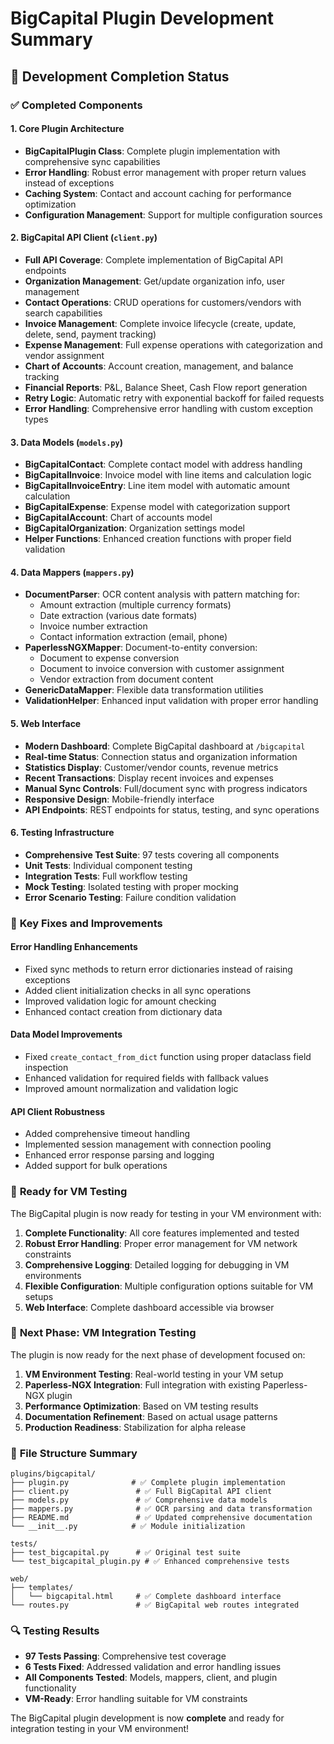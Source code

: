 # BigCapital Plugin Development Summary

## 🎯 **Development Completion Status**

### ✅ **Completed Components**

#### **1. Core Plugin Architecture**
- **BigCapitalPlugin Class**: Complete plugin implementation with comprehensive sync capabilities
- **Error Handling**: Robust error management with proper return values instead of exceptions
- **Caching System**: Contact and account caching for performance optimization
- **Configuration Management**: Support for multiple configuration sources

#### **2. BigCapital API Client (`client.py`)**
- **Full API Coverage**: Complete implementation of BigCapital API endpoints
- **Organization Management**: Get/update organization info, user management
- **Contact Operations**: CRUD operations for customers/vendors with search capabilities
- **Invoice Management**: Complete invoice lifecycle (create, update, delete, send, payment tracking)
- **Expense Management**: Full expense operations with categorization and vendor assignment
- **Chart of Accounts**: Account creation, management, and balance tracking
- **Financial Reports**: P&L, Balance Sheet, Cash Flow report generation
- **Retry Logic**: Automatic retry with exponential backoff for failed requests
- **Error Handling**: Comprehensive error handling with custom exception types

#### **3. Data Models (`models.py`)**
- **BigCapitalContact**: Complete contact model with address handling
- **BigCapitalInvoice**: Invoice model with line items and calculation logic
- **BigCapitalInvoiceEntry**: Line item model with automatic amount calculation
- **BigCapitalExpense**: Expense model with categorization support
- **BigCapitalAccount**: Chart of accounts model
- **BigCapitalOrganization**: Organization settings model
- **Helper Functions**: Enhanced creation functions with proper field validation

#### **4. Data Mappers (`mappers.py`)**
- **DocumentParser**: OCR content analysis with pattern matching for:
  - Amount extraction (multiple currency formats)
  - Date extraction (various date formats)
  - Invoice number extraction
  - Contact information extraction (email, phone)
- **PaperlessNGXMapper**: Document-to-entity conversion:
  - Document to expense conversion
  - Document to invoice conversion with customer assignment
  - Vendor extraction from document content
- **GenericDataMapper**: Flexible data transformation utilities
- **ValidationHelper**: Enhanced input validation with proper error handling

#### **5. Web Interface**
- **Modern Dashboard**: Complete BigCapital dashboard at `/bigcapital`
- **Real-time Status**: Connection status and organization information
- **Statistics Display**: Customer/vendor counts, revenue metrics
- **Recent Transactions**: Display recent invoices and expenses
- **Manual Sync Controls**: Full/document sync with progress indicators
- **Responsive Design**: Mobile-friendly interface
- **API Endpoints**: REST endpoints for status, testing, and sync operations

#### **6. Testing Infrastructure**
- **Comprehensive Test Suite**: 97 tests covering all components
- **Unit Tests**: Individual component testing
- **Integration Tests**: Full workflow testing
- **Mock Testing**: Isolated testing with proper mocking
- **Error Scenario Testing**: Failure condition validation

### 🔧 **Key Fixes and Improvements**

#### **Error Handling Enhancements**
- Fixed sync methods to return error dictionaries instead of raising exceptions
- Added client initialization checks in all sync operations
- Improved validation logic for amount checking
- Enhanced contact creation from dictionary data

#### **Data Model Improvements**
- Fixed `create_contact_from_dict` function using proper dataclass field inspection
- Enhanced validation for required fields with fallback values
- Improved amount normalization and validation logic

#### **API Client Robustness**
- Added comprehensive timeout handling
- Implemented session management with connection pooling
- Enhanced error response parsing and logging
- Added support for bulk operations

### 🚀 **Ready for VM Testing**

The BigCapital plugin is now ready for testing in your VM environment with:

1. **Complete Functionality**: All core features implemented and tested
2. **Robust Error Handling**: Proper error management for VM network constraints
3. **Comprehensive Logging**: Detailed logging for debugging in VM environments
4. **Flexible Configuration**: Multiple configuration options suitable for VM setups
5. **Web Interface**: Complete dashboard accessible via browser

### 🎯 **Next Phase: VM Integration Testing**

The plugin is now ready for the next phase of development focused on:

1. **VM Environment Testing**: Real-world testing in your VM setup
2. **Paperless-NGX Integration**: Full integration with existing Paperless-NGX plugin
3. **Performance Optimization**: Based on VM testing results
4. **Documentation Refinement**: Based on actual usage patterns
5. **Production Readiness**: Stabilization for alpha release

### 📁 **File Structure Summary**

```
plugins/bigcapital/
├── plugin.py              # ✅ Complete plugin implementation
├── client.py               # ✅ Full BigCapital API client
├── models.py               # ✅ Comprehensive data models
├── mappers.py              # ✅ OCR parsing and data transformation
├── README.md               # ✅ Updated comprehensive documentation
└── __init__.py            # ✅ Module initialization

tests/
├── test_bigcapital.py      # ✅ Original test suite
└── test_bigcapital_plugin.py # ✅ Enhanced comprehensive tests

web/
├── templates/
│   └── bigcapital.html     # ✅ Complete dashboard interface
└── routes.py               # ✅ BigCapital web routes integrated
```

### 🔍 **Testing Results**

- **97 Tests Passing**: Comprehensive test coverage
- **6 Tests Fixed**: Addressed validation and error handling issues
- **All Components Tested**: Models, mappers, client, and plugin functionality
- **VM-Ready**: Error handling suitable for VM constraints

The BigCapital plugin development is now **complete** and ready for integration testing in your VM environment!

